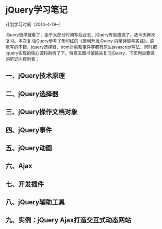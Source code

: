 jQuery学习笔记
=============

计划学习时间（2014-4-19~）

jQuery很早就看了，由于大部分时间写后台去，jQuery有些遗漏了，故今天再次复习。本次复习jQuery参考了朱印红的《犀利开发jQuery 内核详情与实践》，感觉写的不错，jquery选择器、dom对象和事件等都有原生javascript写法，同时把jquery实现的核心源码剖析了下。特意去图书馆挑来复习jQuery，下面列出要做的笔记内容列表：

一、jQuery技术原理
----------------

二、jQuery选择器
----------------

三、jQuery操作文档对象
--------------------


四、jQuery事件
-------------


五、jQuery动画
----------------


六、Ajax
----------------

七、开发插件
----------------

八、jQuery辅助工具
----------------

九、实例：jQuery Ajax打造交互式动态网站
----------------




